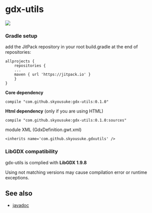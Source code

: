 # gdx-utils

[![](https://jitpack.io/v/skyousuke/gdx-utils.svg)](https://jitpack.io/#skyousuke/gdx-utils) 

### Gradle setup

add the JitPack repository in your root build.gradle at the end of repositories:

```
allprojects {
    repositories {
    ...
    maven { url 'https://jitpack.io' }
    }
}
  ```
  
**Core dependency**
```
compile "com.github.skyousuke:gdx-utils:0.1.0"
```

**Html dependency** (only if you are using HTML)

```
compile "com.github.skyousuke:gdx-utils:0.1.0:sources"
```
module XML (GdxDefinition.gwt.xml)
```
<inherits name='com.github.skyousuke.gdxutils' />
```

### LibGDX compatibility

gdx-utils is complied with **LibGDX 1.9.8**

Using not matching versions may cause compilation error or runtime exceptions.

## See also

* [javadoc](https://skyousuke.github.io/gdx-utils/index.html)
